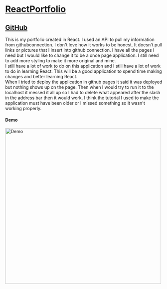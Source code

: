 # [ReactPortfolio](https://dylandewey.github.io/ReactPortfolio/)
## [GitHub](https://github.com/dylandewey/ReactPortfolio.git)
This is my portfolio created in React.  I used an API to pull my information from githubconnection.  I don't love how it works to be honest.  It doesn't pull links or pictures that I insert into github connection.  I have all the pages I need but I would like to change it to be a once page application.  I still need to add more styling to make it more original and mine.  
I still have a lot of work to do on this application and I still have a lot of work to do in learning React.  This will be a good application to spend time making changes and better learning React.  
When I tried to deploy the application in github pages it said it was deployed but nothing shows up on the page.  Then when I would try to run it to the localhost it messed it all up so I had to delete what appeared after the slash in the address bar then it would work.  I think the tutorial I used to make the application must have been older or I missed something so it wasn't working properly.  

#### Demo
<img alt="Demo" src="BudgetTracker.gif" width="500">

